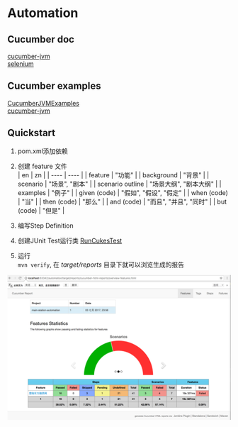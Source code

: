 # Automation

## Cucumber doc
[cucumber-jvm](https://cucumber.io/)  
[selenium](http://www.seleniumframework.com/)  


## Cucumber examples
[CucumberJVMExamples](https://github.com/machzqcq/CucumberJVMExamples)  
[cucumber-jvm](https://github.com/cucumber/cucumber-jvm/tree/master/examples)  


## Quickstart  
1. pom.xml添加依赖  
2. 创建 feature 文件  
|   en   |   zn   | 
| ---- | ---- | 
| feature | "功能" |
| background | "背景" |
| scenario | "场景", "剧本" |
| scenario outline | "场景大纲", "剧本大纲" |
| examples | "例子" |
| given (code) | "假如", "假设", "假定" |
| when (code) | "当" |
| then (code) | "那么" |
| and (code) | "而且", "并且", "同时" |
| but (code) | "但是" |

3. 编写Step Definition  
4. 创建JUnit Test运行类  [RunCukesTest](src/test/java/RunCukesTest.java)  
5. 运行  
`mvn verify`, 在 *target/reports* 目录下就可以浏览生成的报告  

![report_feature.png](picture/report_feature.png)   



